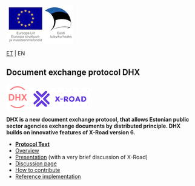 ![](../img/EL_struktuuri-_ja_investeerimisfondid_horisontaalne.jpg)

[ET](../README.md) | EN

## Document exchange protocol DHX
![](DHX.PNG)  ![](X-ROAD.PNG)

__DHX is a new document exchange protocol, that  allows Estonian public sector agencies exchange documents by distributed principle. DHX builds on innovative features of X-Road version 6.__

- __[Protocol Text](https://e-gov.github.io/DHX/EN.html)__
- [Overview](../files/Overview.md)
- [Presentation](../files/DHX_EN%20%282%29.pdf) (with a very brief discussion of X-Road)
- [Discussion page](https://github.com/e-gov/DHX/issues)
- [How to contribute](../CONTRIBUTING.md)
- [Reference implementation](https://github.com/e-gov/DHX-etalon)
